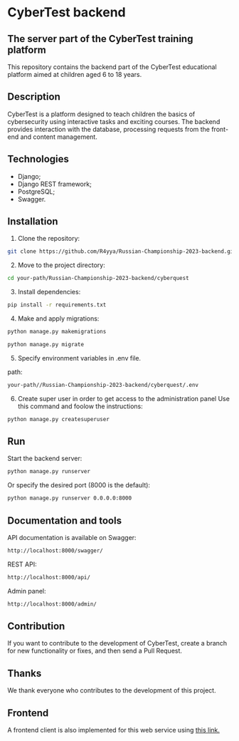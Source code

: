 # CyberTest backend

## The server part of the CyberTest training platform

This repository contains the backend part of the CyberTest educational platform aimed at children aged 6 to 18 years.

## Description

CyberTest is a platform designed to teach children the basics of cybersecurity using interactive tasks and exciting courses. The backend provides interaction with the database, processing requests from the front-end and content management.

## Technologies

- Django;
- Django REST framework;
- PostgreSQL;
- Swagger.

## Installation

1. Clone the repository:

```bash
git clone https://github.com/R4yya/Russian-Championship-2023-backend.git

```

2. Move to the project directory:
```bash
cd your-path/Russian-Championship-2023-backend/cyberquest
```

3. Install dependencies:
```bash
pip install -r requirements.txt

```

4. Make and apply migrations:
```bash
python manage.py makemigrations

python manage.py migrate

```

5. Specify environment variables in .env file.

path:
```bash
your-path//Russian-Championship-2023-backend/cyberquest/.env
```

6. Create super user in order to get access to the administration panel
Use this command and foolow the instructions:
```bash
python manage.py createsuperuser
```

## Run

Start the backend server:
```bash
python manage.py runserver

```

Or specify the desired port (8000 is the default):
```bash
python manage.py runserver 0.0.0.0:8000
```

## Documentation and tools

API documentation is available on Swagger:
```bash
http://localhost:8000/swagger/
```

REST API:
```bash
http://localhost:8000/api/
```

Admin panel:
```bash
http://localhost:8000/admin/
```


## Contribution

If you want to contribute to the development of CyberTest, create a branch for new functionality or fixes, and then send a Pull Request.

## Thanks

We thank everyone who contributes to the development of this project.

## Frontend
A frontend client is also implemented for this web service using [this link.](https://github.com/Slaik1/Russian-Championship-2023)

